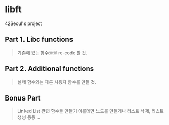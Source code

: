 # libft
42Seoul's project

## Part 1. Libc functions
> 기존에 있는 함수들을 re-code 할 것.

## Part 2. Additional functions
> 실제 함수와는 다른 사용자 함수를 만들 것.

## Bonus Part
> Linked List 관련 함수들 만들기
> 이를테면 노드를 만들거나 리스트 삭제, 리스트 생성 등등 ...
